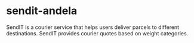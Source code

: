 # sendit-andela
SendIT is a courier service that helps users deliver parcels to different destinations. SendIT provides courier quotes based on weight categories.

